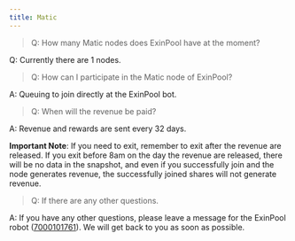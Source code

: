 ```yaml
---
title: Matic
--- 
```


> Q: How many Matic nodes does ExinPool have at the moment?

Q: Currently there are 1 nodes.

> Q: How can I participate in the Matic node of ExinPool?

A: Queuing to join directly at the ExinPool bot.

> Q: When will the revenue be paid?

A: Revenue and rewards are sent every 32 days.

**Important Note**: If you need to exit, remember to exit after the revenue are released. If you exit before 8am on the day the revenue are released, there will be no data in the snapshot, and even if you successfully join and the node generates revenue, the successfully joined shares will not generate revenue.

> Q: If there are any other questions.

A: If you have any other questions, please leave a message for the ExinPool robot ([7000101761](https://mixin.one/codes/791f20db-51ce-4af2-918b-7496864ab833
)). We will get back to you as soon as possible.